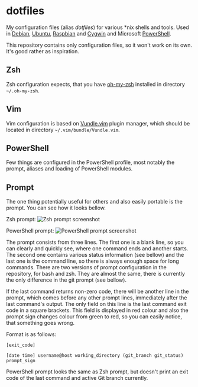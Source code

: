 dotfiles
========

My configuration files (alias *dotfiles*) for various *nix shells and tools. Used in [Debian](http://www.debian.org), [Ubuntu](http://www.ubuntu.com), [Raspbian](http://www.raspbian.org) and [Cygwin](http://cygwin.com) and Microsoft [PowerShell](https://technet.microsoft.com/en-us/scriptcenter/dd742419.aspx).

This repository contains only configuration files, so it won't work on its own. It's good rather as inspiration.


Zsh
----

Zsh configuration expects, that you have [oh-my-zsh](https://github.com/robbyrussell/oh-my-zsh) installed in directory `~/.oh-my-zsh`.


Vim
----

Vim configuration is based on [Vundle.vim](https://github.com/gmarik/Vundle.vim) plugin manager, which should be located in directory `~/.vim/bundle/Vundle.vim`.


PowerShell
----------

Few things are configured in the PowerShell profile, most notably the prompt, aliases and loading of PowerShell modules.


Prompt
------

The one thing potentially useful for others and also easily portable is the prompt. You can see how it looks bellow.

Zsh prompt:
![Zsh prompt screenshot](http://ferenczy.cz/github/prompt-zsh.png)

PowerShell prompt:
![PowerShell prompt screenshot](http://ferenczy.cz/github/prompt-powershell.png)

The prompt consists from three lines. The first one is a blank line, so you can clearly and quickly see, where one command ends and another starts. The second one contains various status information (see bellow) and the last one is the command line, so there is always enough space for long commands. There are two versions of prompt configuration in the repository, for bash and zsh. They are almost the same, there is currently the only difference in the git prompt (see bellow).

If the last command returns non-zero code, there will be another line in the prompt, which comes before any other prompt lines, immediately after the last command's output. The only field on this line is the last command exit code in a square brackets. This field is displayed in red colour and also the prompt sign changes colour from green to red, so you can easily notice, that something goes wrong.

Format is as follows:

```
[exit_code]

[date time] username@host working_directory (git_branch git_status)
prompt_sign
```

PowerShell prompt looks the same as Zsh prompt, but doesn't print an exit code of the last command and active Git branch currently.
